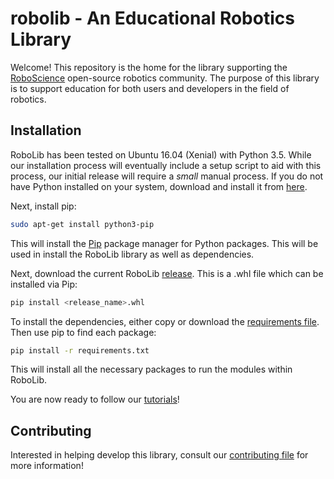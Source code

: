 # robolib - An Educational Robotics Library

Welcome! This repository is the home for the library supporting the 
[RoboScience](http://www.roboscience.org/ "RoboScience Homepage") 
open-source robotics community. The purpose of this library is to support
education for both users and developers in the field of robotics.

## Installation

RoboLib has been tested on Ubuntu 16.04 (Xenial) with Python 3.5. While our installation
process will eventually include a setup script to aid with this process, our initial release
will require a *small* manual process. If you do not have Python installed on your system,
download and install it from [here](https://www.python.org/downloads/ "Python Downloads").

Next, install pip:

```bash
sudo apt-get install python3-pip
```

This will install the [Pip](https://pypi.org/project/pip/ "Pip Homepage") package manager
for Python packages. This will be used in install the RoboLib library as well as dependencies.

Next, download the current RoboLib [release](/releases/latest). This is a .whl file which can
be installed via Pip:

```bash
pip install <release_name>.whl
```

To install the dependencies, either copy or download the
[requirements file](./requirements.txt). Then use pip to find each package:

```bash
pip install -r requirements.txt
```

This will install all the necessary packages to run the modules within RoboLib.

You are now ready to follow our [tutorials](./tutorials)! 

## Contributing

Interested in helping develop this library, consult our [contributing file](./CONTRIBUTING.md)
for more information!


